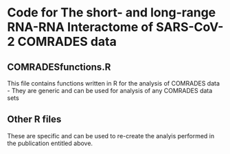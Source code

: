 # Code for The short- and long-range RNA-RNA Interactome of SARS-CoV-2 COMRADES data

## COMRADESfunctions.R
 
 This file contains functions written in R for the analysis of COMRADES data - They are generic and can be used for analysis of any COMRADES data sets
 
## Other R files

These are specific and can be used to re-create the analyis performed in the publication entitled above.

